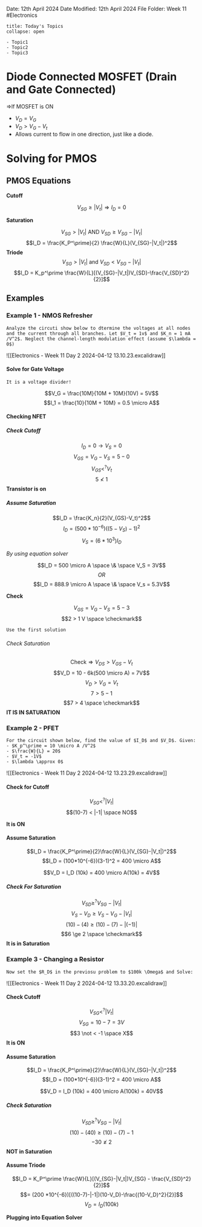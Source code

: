 Date: 12th April 2024
Date Modified: 12th April 2024
File Folder: Week 11
#Electronics

```ad-abstract
title: Today's Topics
collapse: open

- Topic1
- Topic2
- Topic3

```

# Diode Connected MOSFET (Drain and Gate Connected)

$\Rightarrow$If MOSFET is ON
- $V_D = V_G$
- $V_D > V_G - V_t$
- Allows current to flow in one direction, just like a diode.
# Solving for PMOS

## PMOS Equations

**Cutoff**

$$V_{SG} \ge |V_t| \Rightarrow I_D = 0$$

**Saturation**

$$V_{SG} > |V_t| \mbox{ AND } V_{SD} \ge V_{SG} - |V_t|$$
$$I_D = \frac{K_P^\prime}{2} \frac{W}{L}(V_{SG}-|V_t|)^2$$
**Triode**
$$V_{SG} > |V_t| \mbox{ and } V_{SD} < V_{SG} - |V_t|$$
$$I_D = K_p^\prime \frac{W}{L}[(V_{SG}-|V_t|)V_{SD}-\frac{V_{SD}^2}{2}]$$

## Examples

### Example 1 - NMOS Refresher

```ad-question
Analyze the circuti show below to dtermine the voltages at all nodes and the current through all branches. Let $V_t = 1v$ and $K_n = 1 mA /V^2$. Neglect the channel-length modulation effect (assume $\lambda = 0$)
```

![[Electronics - Week 11 Day 2 2024-04-12 13.10.23.excalidraw]]

#### Solve for Gate Voltage

```ad-important
It is a voltage divider!
```

$$V_G = \frac{10M}{10M + 10M}(10V) = 5V$$
$$I_1 = \frac{10}{10M + 10M} = 0.5 \micro A$$

#### Checking NFET

##### Check Cutoff

$$I_D = 0 \rightarrow V_S =0$$
$$V_{GS} = V_G -V_S = 5 - 0$$
$$V_{GS} <^? V_t$$
$$5 \not < 1$$
**Transistor is on**

##### Assume Saturation

$$I_D = \frac{K_n}{2}(V_{GS}-V_t)^2$$
$$I_D = (500*10^{-6})((5-V_S)-1)^2$$
$$V_S = (6*10^{3})I_D$$

*By using equation solver*

$$I_D = 500 \micro A \space \& \space V_S = 3V$$
$$OR$$
$$I_D = 888.9 \micro A \space \& \space V_s = 5.3V$$

**Check**

$$V_{GS} = V_G - V_S = 5-3$$
$$2 > 1 V \space \checkmark$$
```ad-important
Use the first solution
```

###### Check Saturation

$$\mbox{Check} \Rightarrow V_{DS} > V_{GS} - V_t$$
$$V_D = 10 - 6k(500 \micro A) = 7V$$
$$V_D > V_G=V_t$$
$$7 > 5 -1$$
$$7 > 4 \space \checkmark$$
**IT IS IN SATURATION**

### Example 2 - PFET

```ad-question
For the circuit shown below, find the value of $I_D$ and $V_D$. Given:
- $K_p^\prime = 10 \micro A /V^2$
- $\frac{W}{L} = 20$
- $V_t = -1V$
- $\lambda \approx 0$
```

![[Electronics - Week 11 Day 2 2024-04-12 13.23.29.excalidraw]]

#### Check for Cutoff

$$V_{SG} <^? |V_t|$$
$$(10-7) < |-1| \space NO$$

**It is ON**

#### Assume Saturation

$$I_D = \frac{K_P^\prime}{2}\frac{W}{L}(V_{SG}-|V_t|)^2$$
$$I_D = (100*10^{-6})(3-1)^2 = 400 \micro A$$

$$V_D = I_D (10k) = 400 \micro A(10k) = 4V$$


##### Check For Saturation

$$V_{SD} \ge^? V_{SG} - |V_t|$$
$$V_S-V_D \ge V_S -V_G - |V_t|$$
$$(10)-(4) \ge (10)-(7)-|(-1)|$$
$$6 \ge 2 \space \checkmark$$
**It is in Saturation**

### Example 3 - Changing a Resistor

```ad-question
Now set the $R_D$ in the previosu problem to $100k \Omega$ and Solve:
```

![[Electronics - Week 11 Day 2 2024-04-12 13.33.20.excalidraw]]

#### Check Cutoff

$$V_{SG} <^? |V_t|$$
$$V_{SG} = 10 - 7 = 3 V$$
$$3 \not < -1 \space X$$
**It is ON**

#### Assume Saturation


$$I_D = \frac{K_P^\prime}{2}\frac{W}{L}(V_{SG}-|V_t|)^2$$
$$I_D = (100*10^{-6})(3-1)^2 = 400 \micro A$$

$$V_D = I_D (10k) = 400 \micro A(100k) = 40V$$


##### Check Saturation

$$V_{SD} \ge^? V_{SG} -|V_t|$$
$$(10)-(40) \ge (10) - (7) - 1$$
$$-30 \not \ge 2$$
**NOT in Saturation**

#### Assume Triode

$$I_D = K_P^\prime \frac{W}{L}[(V_{SG}-|V_t|)V_{SG} - \frac{V_{SD}^2}{2}]$$
$$= (200 *10^{-6})[((10-7)-|-1|)(10-V_D)-\frac{(10-V_D)^2}{2}]$$
$$V_{D} = I_D(100k)$$

**Plugging into Equation Solver**

$$$$
